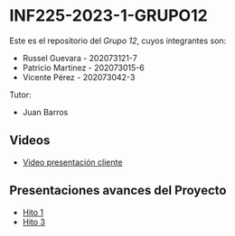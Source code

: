 # INF225-2023-1-GRUPO12

Este es el repositorio del *Grupo 12*, cuyos integrantes son:

* Russel Guevara - 202073121-7
* Patricio Martinez - 202073015-6
* Vicente Pérez - 202073042-3

Tutor:

* Juan Barros

## Videos 

* [Video presentación cliente](https://youtu.be/rmBCuRhtwx0)


## Presentaciones avances del Proyecto

* [Hito 1](https://usmcl-my.sharepoint.com/:p:/r/personal/vicente_perezc_usm_cl/Documents/Entrega%20proyecto.pptx?d=w023d8414509d46e0b9c26eca647771d3&csf=1&web=1&e=95zi6U)
* [Hito 3](https://usmcl-my.sharepoint.com/:p:/r/personal/vicente_perezc_usm_cl/Documents/Entrega%20Hito%203.pptx?d=wf34da3533c2a45fd93902688d7f4a7a7&csf=1&web=1&e=RaIlma)
